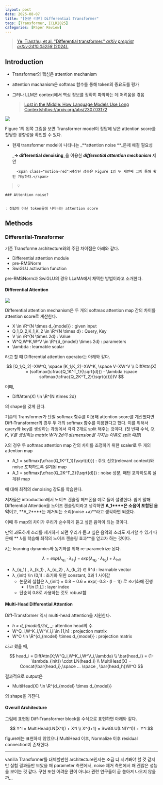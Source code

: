 ```yaml
---
layout: post
date: 2025-08-07
title: "[논문 리뷰] Differential Transformer"
tags: [Transformer, ICLR2025]
categories: [Paper Review]
---
```


> [Ye, Tianzhu, et al. "Differential transformer." ](https://arxiv.org/abs/2410.05258)[_arXiv preprint arXiv:2410.05258_](https://arxiv.org/abs/2410.05258)[ (2024).](https://arxiv.org/abs/2410.05258)



## Introduction

- Transformer의 핵심은 attention mechanism
- attention machanism은 softmax 함수를 통해 token의 중요도를 평가
- 그러나 LLM은 context에서 핵심 정보를 정확히 파악하는 데 어려움을 겪음

	> [Lost in the Middle: How Language Models Use Long Contextshttps://arxiv.org/abs/2307.03172](https://arxiv.org/abs/2307.03172)


![](https://prod-files-secure.s3.us-west-2.amazonaws.com/542b861c-36a8-4051-84e5-8804b6728dba/9083ea56-691a-4752-ae26-47f403431ac8/image.png?X-Amz-Algorithm=AWS4-HMAC-SHA256&X-Amz-Content-Sha256=UNSIGNED-PAYLOAD&X-Amz-Credential=ASIAZI2LB466UA23CLZ5%2F20250821%2Fus-west-2%2Fs3%2Faws4_request&X-Amz-Date=20250821T100112Z&X-Amz-Expires=3600&X-Amz-Security-Token=IQoJb3JpZ2luX2VjEKH%2F%2F%2F%2F%2F%2F%2F%2F%2F%2FwEaCXVzLXdlc3QtMiJHMEUCIGzzTiz%2BFwQkwyQis1Y3YzLeb5hdURbAwvzR6IJDZ50MAiEA7d7iJ3VLeBnUrlgg03QIAdU4X9wpMpM7FtpF1E%2FMfwgqiAQI6v%2F%2F%2F%2F%2F%2F%2F%2F%2F%2FARAAGgw2Mzc0MjMxODM4MDUiDMKiYo%2FOZQm7J9hdoCrcA35WRwf6CJ4Gzv%2Bx8m5pYH3hGSQdZ2TkkTGb5sF9C6SGWa4iF6NXMWF%2Fy4zzwYVtTRJGBtnFc2p5aMcR%2Fk%2FcPcns427aUa%2F2wewCXULZrhxZ%2BzRDkyF5QQSntl7MYeZQwYicWEzCU12%2Blrfgf8iZk15S9FPevuEdNWX5cykcOpxw3POVOcJ76dDUv8MhIYfaCSlKj03T06mNbUXf5RqHKZCmwkwOw0jQJEl9ngP0WRm43ZXV6rSbhlbU8hTvdZZhNA8DcoCDvIK%2FF%2BelyHABkKfQFhBp9BpdFMQ5DeZEGmHgB9DcVtaMivY%2FCIAWTRL0KKkWm0pfA9ekSll%2BGTD6ruj%2BZrBOPEIwRQsQvC9gdJSoAYWRXFJJbpknpE3r5fttihkKRXX548W0JH0mCwUrxobFfJZKUf97uTPmIDmVLvFj3Yi%2Bs6YIBpE7H4mjhy4L8%2Buv%2FS%2Bsy57l4QU6IfZXcUpg%2BePbdwDImnGUB%2FgCz4pQJVqDiGx4kY3TBlBP3voajtD7z79VkId5sGmlpDNmxh1IPRX%2FSESkmG1NEFUe0adNFH1Z4oBttQjua9sxN0JtR%2BUYJVLtpxH29J%2FeeZPQZEH0rO8zQv0Tr7KsxTuiRpY60mzkcZMieG9pMo%2BQMPq8m8UGOqUB%2BqxfIcyFDYkkhRXfiY5boQ4CXoXkffMeOSBAhPRTqeSxs1rw53WxzHbVcg4tKh88L6P7GGczm%2FsBXaksQAT1MCpNx3WF6kVF5Y99pYQfMY8KPFUIRXA2hT58WhA7tdgmnUuzc%2By5jUh%2FNaRrg4DId54SSsADWrnqrxCqkXyzL1htApkpVk8Rd37Sx3tzTP0nQqUSvGIMqDeAdNwYUkS6t7i8vruF&X-Amz-Signature=1cfc586f9f8ee180bf1baaa16845664dad5baf0f679fecb8607f618d1556625c&X-Amz-SignedHeaders=host&x-amz-checksum-mode=ENABLED&x-id=GetObject)


Figure 1의 왼쪽 그림을 보면 Transformer model이 정답에 낮은 attention score를 할당한 경향성을 확인할 수 있다.

- 현재 transformer model에 나타나는 _**attention noise **_문제 해결 필요성

	_**→ differential denoising**_을 이용한 _**differential attention mechanism**_ 제안


		<span class="notion-red">향상된 성능은 Figure 1의 두 세번째 그림 통해 확인 가능하다.</span>


> 💡 


	### Attention noise?


	: 정답이 아닌 token들에 나타나는 attention score



## Methods



### Differential-Transformer


기존 Transforme architecture와의 주된 차이점은 아래와 같다.

- Differential attention module
- pre-RMSNorm
- SwiGLU activation function

pre-RMSNorm과 SwiGLU의 경우 LLaMA에서 채택한 방법이라고 소개한다.



#### Differential Attention


![](https://prod-files-secure.s3.us-west-2.amazonaws.com/542b861c-36a8-4051-84e5-8804b6728dba/116d70b2-1963-4810-9167-f4c7d8a06e8f/image.png?X-Amz-Algorithm=AWS4-HMAC-SHA256&X-Amz-Content-Sha256=UNSIGNED-PAYLOAD&X-Amz-Credential=ASIAZI2LB466UA23CLZ5%2F20250821%2Fus-west-2%2Fs3%2Faws4_request&X-Amz-Date=20250821T100112Z&X-Amz-Expires=3600&X-Amz-Security-Token=IQoJb3JpZ2luX2VjEKH%2F%2F%2F%2F%2F%2F%2F%2F%2F%2FwEaCXVzLXdlc3QtMiJHMEUCIGzzTiz%2BFwQkwyQis1Y3YzLeb5hdURbAwvzR6IJDZ50MAiEA7d7iJ3VLeBnUrlgg03QIAdU4X9wpMpM7FtpF1E%2FMfwgqiAQI6v%2F%2F%2F%2F%2F%2F%2F%2F%2F%2FARAAGgw2Mzc0MjMxODM4MDUiDMKiYo%2FOZQm7J9hdoCrcA35WRwf6CJ4Gzv%2Bx8m5pYH3hGSQdZ2TkkTGb5sF9C6SGWa4iF6NXMWF%2Fy4zzwYVtTRJGBtnFc2p5aMcR%2Fk%2FcPcns427aUa%2F2wewCXULZrhxZ%2BzRDkyF5QQSntl7MYeZQwYicWEzCU12%2Blrfgf8iZk15S9FPevuEdNWX5cykcOpxw3POVOcJ76dDUv8MhIYfaCSlKj03T06mNbUXf5RqHKZCmwkwOw0jQJEl9ngP0WRm43ZXV6rSbhlbU8hTvdZZhNA8DcoCDvIK%2FF%2BelyHABkKfQFhBp9BpdFMQ5DeZEGmHgB9DcVtaMivY%2FCIAWTRL0KKkWm0pfA9ekSll%2BGTD6ruj%2BZrBOPEIwRQsQvC9gdJSoAYWRXFJJbpknpE3r5fttihkKRXX548W0JH0mCwUrxobFfJZKUf97uTPmIDmVLvFj3Yi%2Bs6YIBpE7H4mjhy4L8%2Buv%2FS%2Bsy57l4QU6IfZXcUpg%2BePbdwDImnGUB%2FgCz4pQJVqDiGx4kY3TBlBP3voajtD7z79VkId5sGmlpDNmxh1IPRX%2FSESkmG1NEFUe0adNFH1Z4oBttQjua9sxN0JtR%2BUYJVLtpxH29J%2FeeZPQZEH0rO8zQv0Tr7KsxTuiRpY60mzkcZMieG9pMo%2BQMPq8m8UGOqUB%2BqxfIcyFDYkkhRXfiY5boQ4CXoXkffMeOSBAhPRTqeSxs1rw53WxzHbVcg4tKh88L6P7GGczm%2FsBXaksQAT1MCpNx3WF6kVF5Y99pYQfMY8KPFUIRXA2hT58WhA7tdgmnUuzc%2By5jUh%2FNaRrg4DId54SSsADWrnqrxCqkXyzL1htApkpVk8Rd37Sx3tzTP0nQqUSvGIMqDeAdNwYUkS6t7i8vruF&X-Amz-Signature=5201151d0052c2f9a26041e140f05e6f848d17dc3d4291fa2fd416b38062a3cd&X-Amz-SignedHeaders=host&x-amz-checksum-mode=ENABLED&x-id=GetObject)


Differential attention mechanism은 두 개의 softmax attention map 간의 차이를 attention score로 계산한다.

- X \in \R^{N \times d\_{model}} : given input
- Q\_1,Q\_2,K\_1,K\_2 \in \R^{N \times d} : Query, Key
- V \in \R^{N \times 2d} : Value
- W^Q,W^K,W^V \in \R^{d\_{model} \times 2d} : parameters
- \lambda : learnable scalar

라고 할 때 Differential attention operator는 아래와 같다.


$$
[Q_1;Q_2]=XW^Q, \space [K_1;K_2]=XW^K, \space V=XW^V \\
DiffAttn(X) = (softmax(\cfrac{Q_1K^T_1}{\sqrt{d}}) - \lambda \space softmax(\cfrac{Q_2K^T_2}{\sqrt{d}}))V
$$


이때,

- DiffAtten(X) \in \R^{N \times 2d}

의 shape을 갖게 된다.


기존의 Transformer가 단일 softmax 함수를 이용해 attention score를 계산했다면 Diff-Transformer의 경우 두 개의 softmax 함수를 이용한다고 했다. 이를 위해서 query와 key를 생성하는 과정에서 각각 2개로 split 해주는 것이다. <span class="notion-red">(첫 번째 수식, </span><span class="notion-red">_Q, K, V를 생성하는 matrix W가 2d의 dismension을 가지는 이유도 split 때문_</span><span class="notion-red">)</span>


 λ의 경우 두 softmax attention map 간의 차이를 조정하기 위한 scaler로 두 개의 attention map

- A\_1 = softmax(\cfrac{Q\_1K^T\_1}{\sqrt{d}}) : 주요 신호(relevant context)와 noise 포착하도록 설계된 map
- A\_1 = softmax(\cfrac{Q\_2K^T\_2}{\sqrt{d}}) : noise 성분, 패턴 포착하도록 설계된 map 

에 대해 최적의 denoising 강도를 학습한다.


저자들은 introduction에서 노이즈 캔슬링 헤드폰을 예로 들어 설명한다. 쉽게 말해 Differential Attention을 노이즈 캔슬링이라고 생각하면 **A\_1****은 소음이 포함된 음악**이고, **A\_2****는 제거되는 소리(noise +a)**라고 생각하면 되겠다. 


이때 두 map의 차이가 우리가 순수하게 듣고 싶은 음악이 되는 것이다. 


만약 과도하게 소리를 제거하게 되면 우리가 듣고 싶은 음악의 소리도 제거할 수 있기 때문에 ** λ를 학습해 최적의 노이즈 캔슬링 효과**를 얻고자 하는 것이다.


λ는 learning dynamics와 동기화를 위해 re-parametrize 된다.


$$
\lambda = exp(\lambda_{q_1} \cdot \lambda_{k_1}) - exp(\lambda_{q_2} \cdot \lambda_{k_2}) + \lambda_{init}
$$

- λ\_{q\_1} , λ\_{k\_1} , λ\_{q\_2} , λ\_{k\_2} ∈ R^d : learnable vector
- λ\_{init} \in (0,1) : 초기화 위한 constant, 0과 1 사이값
	- 논문의 실험은 λ\_{init} = 0.8 − 0.6 × exp(−0.3 · (l − 1)) 로 초기화해 진행
		- l \in [1,L] : layer index
	- 단순히 0.8로 사용하는 것도 robust함


#### **Multi-Head Differential Attention**


Diff-Transformer 역시 multi-head attention을 지원한다.

- _h = d\_{model}/2d__ _: attention head의 수
- W^Q\_i,W^K\_i,W^V\_i,i \in [1,h] : projection matrix
- W^O \in \R^{d\_{model} \times d\_{model}} : projection matrix

라고 했을 때,


$$
head_i = DiffAttn(X;W^Q_i,W^K_i,W^V_i,\lambda) \\
\bar{head_i} = (1-\lambda_{init}) \cdot LN(head_i) \\
MultiHead(X) = Concat(\bar{head_i},\space ... \space , \bar{head_h})W^O
$$


결과적으로 output은

- MultiHead(X) \in \R^{d\_{model} \times d\_{model}}

의 shape을 가진다.



#### Overall Architecture


그림에 표현된 Diff-Transformer block을 수식으로 표현하면 아래와 같다.


$$
Y^l = MultiHead(LN(X^l)) + X^l \\
X^{l+1} = SwiGLU(LN(Y^l)) + Y^l
$$


figure에는 표현하지 않았으나 MultiHead 이후, Normalize 이후 residual connection이 존재한다.


---


vanilla Transformer를 대체할만한 architecture인지는 조금 더 지켜봐야 할 것 같지만 실험 결과들만 보았을 때 parameter 측면에서, noise 제거 측면에서 꽤 괜찮은 성능을 보이는 것 같다. 구현 또한 어려운 편이 아니라 관련 연구들이 곧 쏟아져 나오지 않을까,,,

